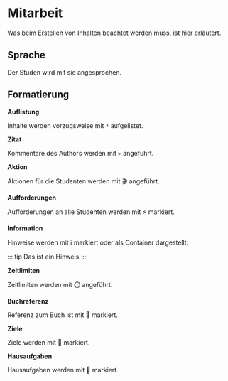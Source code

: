 
# Mitarbeit

Was beim Erstellen von Inhalten beachtet werden muss, ist hier erläutert.

## Sprache

Der Studen wird mit sie angesprochen.

## Formatierung

**Auflistung**

Inhalte werden vorzugsweise mit `*` aufgelistet.

**Zitat**

Kommentare des Authors werden mit `>` angeführt.

**Aktion**

Aktionen für die Studenten werden mit 🎬 angeführt.

**Aufforderungen**

Aufforderungen an alle Studenten werden mit ⚡ markiert.

**Information**

Hinweise werden mit ℹ️ markiert oder als Container dargestellt:

::: tip
Das ist ein Hinweis.
:::

**Zeitlimiten**

Zeitlimiten werden mit ⏱️ angeführt.

**Buchreferenz**

Referenz zum Buch ist mit 📖 markiert.

**Ziele**

Ziele werden mit 🎯 markiert.

**Hausaufgaben**

Hausaufgaben werden mit 📝 markiert.